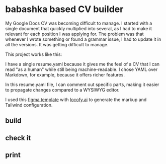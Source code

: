 # babashka based CV builder

My Google Docs CV was becoming difficult to manage. I started with a single document that quickly multiplied into several, as I had to make it relevant for each position I was applying for. The problem was that whenever I wrote something or found a grammar issue, I had to update it in all the versions. It was getting difficult to manage.

This project works like this:

I have a single resume.yaml because it gives me the feel of a CV that I can read "as a human" while still being machine-readable. I chose YAML over Markdown, for example, because it offers richer features.

In this resume.yaml file, I can comment out specific parts, making it easier to propagate changes compared to a WYSIWYG editor.

I used this [figma template](https://www.figma.com/community/file/1230670384525015423/Just-Another-Resume-Template) with [locofy.ai](locofy.ai) to generate the markup and Tailwind configuration.

## build

## check it

## print
